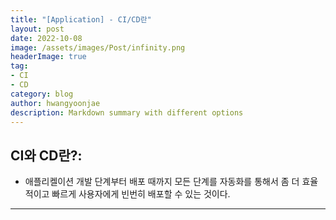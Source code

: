```yaml
---
title: "[Application] - CI/CD란"
layout: post
date: 2022-10-08
image: /assets/images/Post/infinity.png
headerImage: true
tag:
- CI
- CD
category: blog
author: hwangyoonjae
description: Markdown summary with different options
---
```


## CI와 CD란?:
- 애플리켈이션 개발 단계부터 배포 때까지 모든 단계를 자동화를 통해서 좀 더 효율적이고 빠르게 사용자에게 빈번히 배포할 수 있는 것이다.

* * *